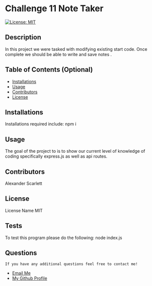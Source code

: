 # Challenge 11 Note Taker

  [![License: MIT](https://img.shields.io/badge/License-MIT-yellow.svg)](https://opensource.org/licenses/MIT) 

 ## Description
   In this project we were tasked with modifying existing start code. Once complete we should be able to write and save notes . 
  
  ## Table of Contents (Optional)
  
  - [Installations](#installations)
  - [Usage](#usage)
  - [Contributors](#contributors)
  - [License](#license)
  
  ## Installations
  Installations required include:
 npm i

  
  ## Usage
  
 The goal of the project to is to show our current level of knowledge of coding specifically express.js as well as api routes.
      
  
  ## Contributors
  
  Alexander Scarlett
  
  
 ## License

 License Name MIT
  
  ## Tests
  To test this program please do the following:
node index.js
  
## Questions
    If you have any additional questions feel free to contact me!
  <ul>
       <li> <a href='mailto://undefined?subject="contact me&body"="hi" '> Email Me </a> </li>
        <li> <a href='https://github.com/undefined'> My Github Profile </a> </li>
    </ul>
